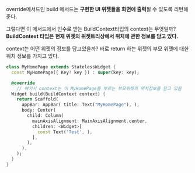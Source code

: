 override메서드인 build 메서드는 **구현한 UI 위젯들을 화면에 출력**될 수 있도록 리턴해준다.

그렇다면 이 메서드에서 인수로 받는 BuildContext타입의 context는 무엇일까?
**BuildContext 타입은** **현재 위젯의 위젯트리상에서 위치에 관한 정보를 담고 있다.**  

context는 어떤 위젯의 정보를 담고있을까? 
바로 return 하는 위젯의 부모 위젯에 대한 위치 정보를 가지고 있다.

```dart
class MyHomePage extends StatelessWidget {
  const MyHomePage({ Key? key }) : super(key: key);

  @override
	// 여기서 context는 이 MyHomePage를 부르는 부모위젯의 위치정보를 담고 있음
  Widget build(BuildContext context) {
    return Scaffold(
      appBar: AppBar( title: Text("MyHomePage"), ),
      body: Center(
        child: Column(
          mainAxisAlignment: MainAxisAlignment.center,
          children: <Widget>[
            const Text('Test', ),
          ],
        ),
      ),
    );
  }
}
```